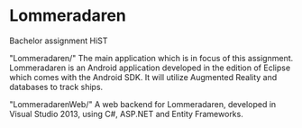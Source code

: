 Lommeradaren
============

Bachelor assignment HiST

"Lommeradaren/"
 The main application which is in focus of this assignment. Lommeradaren is an Android application developed in the edition of Eclipse which comes with the Android SDK. It will utilize Augmented Reality and databases to track ships.
 
"LommeradarenWeb/"
 A web backend for Lommeradaren, developed in Visual Studio 2013, using C#, ASP.NET and Entity Frameworks.
